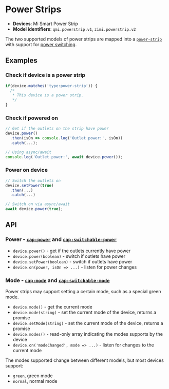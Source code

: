 # Power Strips

* **Devices**: Mi Smart Power Strip
* **Model identifiers**: `qmi.powerstrip.v1`, `zimi.powerstrip.v2`

The two supported models of power strips are mapped into a [`power-strip`][power-strip] with support for [power switching][switchable-power].

## Examples

### Check if device is a power strip

```javascript
if(device.matches('type:power-strip')) {
  /*
   * This device is a power strip.
   */
}
```

### Check if powered on

```javascript
// Get if the outlets on the strip have power
device.power()
  .then(isOn => console.log('Outlet power:', isOn))
  .catch(...);

// Using async/await
console.log('Outlet power:', await device.power());
```

### Power on device

```javascript
// Switch the outlets on
device.setPower(true)
  .then(...)
  .catch(...)

// Switch on via async/await
await device.power(true);
```

## API

### Power - [`cap:power`][power] and [`cap:switchable-power`][switchable-power]

* `device.power()` - get if the outlets currently have power
* `device.power(boolean)` - switch if outlets have power
* `device.setPower(boolean)` - switch if outlets have power
* `device.on(power, isOn => ...)` - listen for power changes

### Mode - [`cap:mode`][mode] and [`cap:switchable-mode`][switchable-mode]

Power strips may support setting a certain mode, such as a special green mode.

* `device.mode()` - get the current mode
* `device.mode(string)` - set the current mode of the device, returns a promise
* `device.setMode(string)` - set the current mode of the device, returns a promise
* `device.modes()` - read-only array indicating the modes supports by the device
* `device.on('modeChanged', mode => ...)` - listen for changes to the current mode

The modes supported change between different models, but most devices support:

* `green`, green mode
* `normal`, normal mode

[power-strip]: http://abstract-things.readthedocs.io/en/latest/electrical/strips.html
[sensor]: http://abstract-things.readthedocs.io/en/latest/sensors/index.html
[power]: http://abstract-things.readthedocs.io/en/latest/common/power.html
[switchable-power]: http://abstract-things.readthedocs.io/en/latest/common/switchable-power.html
[mode]: http://abstract-things.readthedocs.io/en/latest/common/mode.html
[switchable-mode]: http://abstract-things.readthedocs.io/en/latest/common/switchable-mode.html
